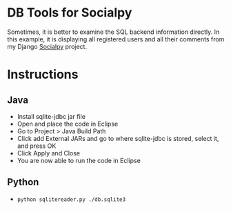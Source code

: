 # DB Tools for Socialpy

Sometimes, it is better to examine the SQL backend information directly. In this
example, it is displaying all registered users and all their comments from my
Django [Socialpy](https://github.com/kevin-chen-15/socialpy) project.

# Instructions

## Java
+ Install sqlite-jdbc jar file
+ Open and place the code in Eclipse
+ Go to Project > Java Build Path
+ Click add External JARs and go to where sqlite-jdbc is stored, select it, and press OK
+ Click Apply and Close
+ You are now able to run the code in Eclipse

## Python
+ `python sqlitereader.py ./db.sqlite3`
